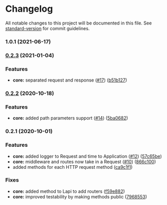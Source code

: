 # Changelog

All notable changes to this project will be documented in this file. See [standard-version](https://github.com/conventional-changelog/standard-version) for commit guidelines.

### 1.0.1 (2021-06-17)

### [0.2.3](https://github.com/LukeShay/lapi/compare/0.2.2...0.2.3) (2021-01-04)


### Features

* **core:** separated request and response ([#17](https://github.com/LukeShay/lapi/issues/17)) ([b51b127](https://github.com/LukeShay/lapi/commits/b51b12751ec2fcd47d3f1130ee4506a7f55005b4))

### [0.2.2](https://github.com/LukeShay/lapi/compare/0.2.1...0.2.2) (2020-10-18)


### Features

* **core:** added path parameters support ([#14](https://github.com/LukeShay/lapi/issues/14)) ([5ba0682](https://github.com/LukeShay/lapi/commits/5ba0682ca3e122cd46015e160bd0d04ba85f6d4c))

### 0.2.1 (2020-10-01)


### Features

* **core:** added logger to Request and time to Application ([#12](https://github.com/LukeShay/lapi/issues/12)) ([57c65be](https://github.com/LukeShay/lapi/commits/57c65be03f1f9487b37e0f25ad2291db93d39b97))
* **core:** middleware and routes now take in a Request ([#10](https://github.com/LukeShay/lapi/issues/10)) ([866c100](https://github.com/LukeShay/lapi/commits/866c10031570be5442b6a322b45141bca1caee64))
* added methods for each HTTP request method ([ca9c1f1](https://github.com/LukeShay/lapi/commits/ca9c1f16a100e7e8af0b559e713f0410a91fff64))


### Fixes

* **core:** added method to Lapi to add routers ([f59e882](https://github.com/LukeShay/lapi/commits/f59e88250c52c7562c7dbba964709533f858d500))
* **core:** improved testability by making methods public ([7968553](https://github.com/LukeShay/lapi/commits/79685539403b0f83a43fdc744627831adb92eee3))
